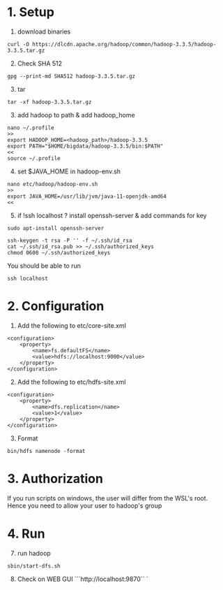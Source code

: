 # 1. Setup 
1. download binaries
```
curl -O https://dlcdn.apache.org/hadoop/common/hadoop-3.3.5/hadoop-3.3.5.tar.gz
```
2. Check SHA 512
```
gpg --print-md SHA512 hadoop-3.3.5.tar.gz
```
3. tar 
```
tar -xf hadoop-3.3.5.tar.gz
```
3. add hadoop to path & add hadoop_home
```
nano ~/.profile
>>
export HADOOP_HOME=<hadoop_path>/hadoop-3.3.5
export PATH="$HOME/bigdata/hadoop-3.3.5/bin:$PATH"
<<
source ~/.profile
```
4. set $JAVA_HOME in hadoop-env.sh
```
nano etc/hadoop/hadoop-env.sh
>>
export JAVA_HOME=/usr/lib/jvm/java-11-openjdk-amd64
<<
```
5. if !ssh localhost ? install openssh-server & add commands for key 
```
sudo apt-install openssh-server

ssh-keygen -t rsa -P '' -f ~/.ssh/id_rsa
cat ~/.ssh/id_rsa.pub >> ~/.ssh/authorized_keys
chmod 0600 ~/.ssh/authorized_keys
```
You should be able to run 
```
ssh localhost
```
# 2. Configuration 
1. Add the following to etc/core-site.xml
```
<configuration>
    <property>
        <name>fs.defaultFS</name>
        <value>hdfs://localhost:9000</value>
    </property>
</configuration>
```
2. Add the following to etc/hdfs-site.xml
```
<configuration>
    <property>
        <name>dfs.replication</name>
        <value>1</value>
    </property>
</configuration>
```
3. Format 
```
bin/hdfs namenode -format
```
# 3. Authorization
If you run scripts on windows, the user will differ from the WSL's root.
Hence you need to allow your user to hadoop's group
<SUITE ICI>
# 4. Run 
7. run hadoop 
```
sbin/start-dfs.sh
```
8. Check on WEB GUI ```http://localhost:9870`` `
